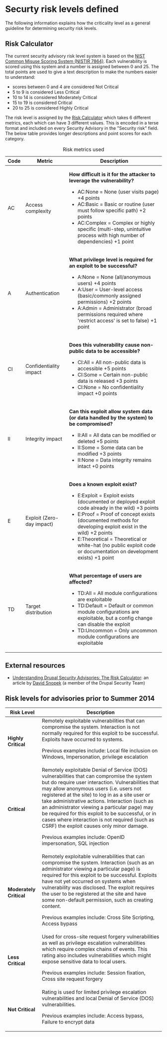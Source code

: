 # Securty risk levels defined 

The following information explains how the criticality level as a general guideline for determining 
security risk levels. 

<h2>Risk Calculator</h2>

The current security advisory risk level system is based on the <a href='http://www.nist.gov/itl/csd/cmss-072512.cfm'>NIST Common Misuse Scoring System (NISTIR 7864)</a>. Each vulnerability is scored using this system and a number is assigned between 0 and 25. The total points are used to give a text description to make the numbers easier to understand:
<ul>
<li>scores between 0 and 4 are considered Not Critical</li>
<li>5 to 9 is considered Less Critical</li>
<li>10 to 14 is considered Moderately Critical</li>
<li>15 to 19 is considered Critical</li>
<li>20 to 25 is considered Highly Critical</li>
</ul>

The risk level is assigned by the <a href="https://security.drupal.org/riskcalc">Risk Calculator</a> which takes 6 different metrics, each which can have 3 different values. This is encoded in a terse format and included on every Security Advisory in the "Security risk" field. The below table provides longer descriptions and point scores for each category.

<table>
<caption>Risk metrics used</caption>
<thead>
<tr>
<th>Code</th>
<th>Metric</th>
<th>Description</th>
</tr>
</thead>
</tbody>
<tr>
<td>AC</td>
<td>Access complexity</td>
<td>
<p><strong>How difficult is it for the attacker to leverage the vulnerability?</strong></p>
<ul>
<li>AC:None = None (user visits page) +4 points</li>
<li>AC:Basic = Basic or routine (user must follow specific path) +2 points</li>
<li>AC:Complex = Complex or highly specific (multi-step, unintuitive process with high number of dependencies) +1 point</li>
</ul>
</td>
</tr>
<tr>
<td>A</td>
<td>Authentication</td>
<td>
<p><strong>What privilege level is required for an exploit to be successful?</strong></p>
<ul>
<li>A:None = None (all/anonymous users) +4 points</li>
<li>A:User = User-level access (basic/commonly assigned permissions) +2 points</li>
<li>A:Admin = Administrator (broad permissions required where 'restrict access' is set to false) +1 point</li>
</ul>
</td>
</tr>
<tr>
<td>CI</td>
<td>Confidentiality impact</td>
<td>
<p><strong>Does this vulnerability cause non-public data to be accessible?</strong></p>
<ul>
<li>CI:All = All non-public data is accessible +5 points</li>
<li>CI:Some = Certain non-public data is released +3 points</li>
<li>CI:None = No confidentiality impact +0 points</li>
</ul>
</td>
</tr>
<tr>
<td>II</td>
<td>Integrity impact</td>
<td>
<p><strong>Can this exploit allow system data (or data handled by the system) to be compromised?</strong></p>
<ul>
<li>II:All = All data can be modified or deleted +5 points</li>
<li>II:Some = Some data can be modified +3 points</li>
<li>II:None = Data integrity remains intact +0 points</li>
</ul>
</td>
</tr>
<tr>
<td>E</td>
<td>Exploit (Zero-day impact)</td>
<td>
<p><strong>Does a known exploit exist?</strong></p>
<ul>
<li>E:Exploit = Exploit exists (documented or deployed exploit code already in the wild) +3 points</li>
<li>E:Proof = Proof of concept exists (documented methods for developing exploit exist in the wild) +2 points</li>
<li>E:Theoretical = Theoretical or white-hat (no public exploit code or documentation on development exists) +1 point</li>
</ul>
</td>
</tr>
<tr>
<td>TD</td>
<td>Target distribution</td>
<td>
<p><strong>What percentage of users are affected?</strong></p>
<ul>
<li>TD:All = All module configurations are exploitable</li>
<li>TD:Default = Default or common module configurations are exploitable, but a config change can disable the exploit</li>
<li>TD:Uncommon = Only uncommon module configurations are exploitable</li>
</ul>
</td>
</tr>
</tbody>
</table>

<h2>External resources</h2>

<ul>
<li><a href="http://mydropninja.com/blog/understanding-drupal-security-advisories-risk-calculator">Understanding Drupal Security Advisories: The Risk Calculator</a>: an article by <a href="https://www.drupal.org/u/dsnopek">David Snopek</a> (a member of the Drupal Security Team)</li>
</ul>


<h2>Risk levels for advisories prior to Summer 2014</h2>

<table>
<thead>
<tr>
<th>Risk Level</th>
<th>Description</th>
</tr>
</thead>
<tbody>
<tr>
<td><strong>Highly Critical</strong></td>

<td>Remotely exploitable vulnerabilities that can compromise the system. Interaction is not normally required for this exploit to be successful. Exploits have occurred to systems.

Previous examples include: Local file inclusion on Windows, Impersonation, privilege escalation
</td>
</tr>

<tr>
<td><strong>Critical</strong></td>
<td>Remotely exploitable Denial of Service (DOS) vulnerabilities that can compromise the system but do require user interaction.  Vulnerabilities that may allow anonymous users (i.e. users not registered at the site) to log in as a site user or take administrative actions.   Interaction (such as an administrator viewing a particular page) may be required for this exploit to be successful, or in cases where interaction is not required (such as CSRF) the exploit causes only minor damage.

Previous examples include: OpenID impersonation, SQL injection
</td>
</tr>

<tr>

<tr>
<td><strong>Moderately Critical</strong></td>

<td>Remotely exploitable vulnerabilities that can compromise the system.  Interaction (such as an administrator viewing a particular page) is required for this exploit to be successful.  Exploits have not yet occurred on systems when vulnerability was disclosed.  The exploit requires the user to be registered at the site and have some non-default permission, such as creating content.

Previous examples include: Cross Site Scripting, Access bypass
</td>
</tr>

<td><strong>Less Critical</strong></td>

<td>Used for cross-site request forgery vulnerabilities as well as privilege escalation vulnerabilities which require complex chains of events.
This rating also includes vulnerabilities which might expose sensitive data to local users.

Previous examples include: Session fixation, Cross site request forgery

</td>
</tr>

<tr>
<td><strong>Not Critical</strong></td>

<td>Rating is used for limited privilege escalation vulnerabilities and local Denial of Service (DOS) vulnerabilities.

Previous examples include: Access bypass, Failure to encrypt data
</td>
</tr>
</tbody>
</table>
